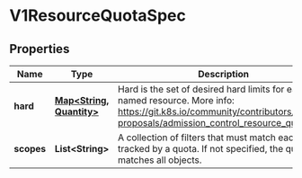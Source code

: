 
# V1ResourceQuotaSpec

## Properties
Name | Type | Description | Notes
------------ | ------------- | ------------- | -------------
**hard** | [**Map&lt;String, Quantity&gt;**](Quantity.md) | Hard is the set of desired hard limits for each named resource. More info: https://git.k8s.io/community/contributors/design-proposals/admission_control_resource_quota.md |  [optional]
**scopes** | **List&lt;String&gt;** | A collection of filters that must match each object tracked by a quota. If not specified, the quota matches all objects. |  [optional]



